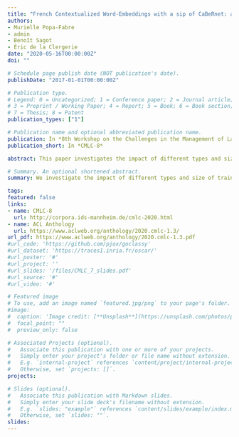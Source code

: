 ```yaml
---
title: "French Contextualized Word-Embeddings with a sip of CaBeRnet: a New French Balanced Reference Corpus"
authors:
- Murielle Popa-Fabre
- admin
- Benoît Sagot
- Éric de la Clergerie
date: "2020-05-16T00:00:00Z"
doi: ""

# Schedule page publish date (NOT publication's date).
publishDate: "2017-01-01T00:00:00Z"

# Publication type.
# Legend: 0 = Uncategorized; 1 = Conference paper; 2 = Journal article;
# 3 = Preprint / Working Paper; 4 = Report; 5 = Book; 6 = Book section;
# 7 = Thesis; 8 = Patent
publication_types: ["1"]

# Publication name and optional abbreviated publication name.
publication: In *8th Workshop on the Challenges in the Management of Large Corpora*
publication_short: In *CMLC-8*

abstract: This paper investigates the impact of different types and size of training corpora on language models. By asking the fundamental question of quality versus quantity, we compare four French corpora by pre-training four different {\sc ELMo}s and evaluating them on dependency parsing, POS-tagging and Named Entities Recognition downstream tasks. We present and asses the relevance of a new balanced French corpus, CaBeRnet, that features a representative range of language usage, including a balanced variety of genres (oral transcriptions, newspapers, popular magazines, technical reports, fiction, academic texts), in oral and written styles. We hypothesize that a linguistically representative corpus will allow the language models to be more efficient, and therefore yield better evaluation scores on different evaluation sets and tasks.

# Summary. An optional shortened abstract.
summary: We investigate the impact of different types and size of training corpora on language models.

tags:
featured: false
links:
- name: CMLC-8
  url: http://corpora.ids-mannheim.de/cmlc-2020.html
- name: ACL Anthology
  url: https://www.aclweb.org/anthology/2020.cmlc-1.3/
url_pdf: https://www.aclweb.org/anthology/2020.cmlc-1.3.pdf
#url_code: 'https://github.com/pjox/goclassy'
#url_dataset: 'https://traces1.inria.fr/oscar/'
#url_poster: '#'
#url_project: ''
#url_slides: '/files/CMLC_7_slides.pdf'
#url_source: '#'
#url_video: '#'

# Featured image
# To use, add an image named `featured.jpg/png` to your page's folder. 
#image:
#  caption: 'Image credit: [**Unsplash**](https://unsplash.com/photos/pLCdAaMFLTE)'
#  focal_point: ""
#  preview_only: false

# Associated Projects (optional).
#   Associate this publication with one or more of your projects.
#   Simply enter your project's folder or file name without extension.
#   E.g. `internal-project` references `content/project/internal-project/index.md`.
#   Otherwise, set `projects: []`.
projects:

# Slides (optional).
#   Associate this publication with Markdown slides.
#   Simply enter your slide deck's filename without extension.
#   E.g. `slides: "example"` references `content/slides/example/index.md`.
#   Otherwise, set `slides: ""`.
slides:
---
```

